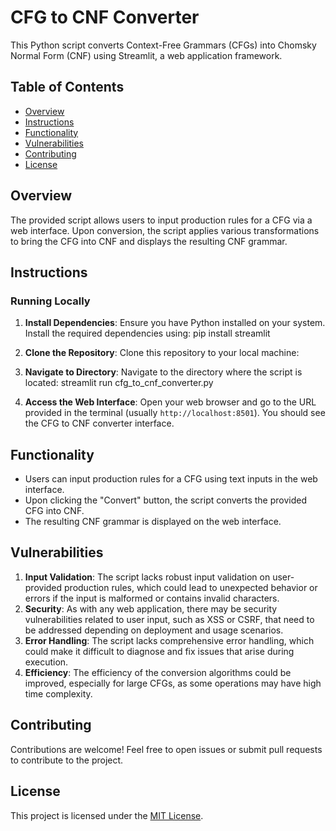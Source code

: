 # CFG to CNF Converter

This Python script converts Context-Free Grammars (CFGs) into Chomsky Normal Form (CNF) using Streamlit, a web application framework.

## Table of Contents
- [Overview](#overview)
- [Instructions](#instructions)
- [Functionality](#functionality)
- [Vulnerabilities](#vulnerabilities)
- [Contributing](#contributing)
- [License](#license)

## Overview
The provided script allows users to input production rules for a CFG via a web interface. Upon conversion, the script applies various transformations to bring the CFG into CNF and displays the resulting CNF grammar.

## Instructions
### Running Locally
1. **Install Dependencies**: Ensure you have Python installed on your system. Install the required dependencies using:
pip install streamlit

2. **Clone the Repository**: Clone this repository to your local machine:

3. **Navigate to Directory**: Navigate to the directory where the script is located:
streamlit run cfg_to_cnf_converter.py


5. **Access the Web Interface**: Open your web browser and go to the URL provided in the terminal (usually `http://localhost:8501`). You should see the CFG to CNF converter interface.

## Functionality
- Users can input production rules for a CFG using text inputs in the web interface.
- Upon clicking the "Convert" button, the script converts the provided CFG into CNF.
- The resulting CNF grammar is displayed on the web interface.

## Vulnerabilities
1. **Input Validation**: The script lacks robust input validation on user-provided production rules, which could lead to unexpected behavior or errors if the input is malformed or contains invalid characters.
2. **Security**: As with any web application, there may be security vulnerabilities related to user input, such as XSS or CSRF, that need to be addressed depending on deployment and usage scenarios.
3. **Error Handling**: The script lacks comprehensive error handling, which could make it difficult to diagnose and fix issues that arise during execution.
4. **Efficiency**: The efficiency of the conversion algorithms could be improved, especially for large CFGs, as some operations may have high time complexity.

## Contributing
Contributions are welcome! Feel free to open issues or submit pull requests to contribute to the project.

## License
This project is licensed under the [MIT License](LICENSE).